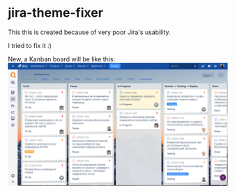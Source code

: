 # jira-theme-fixer

This this is created because of very poor Jira's usability.

I tried to fix it :)

New, a Kanban board will be like this:
![Kanban](images/board-example-1.png)
